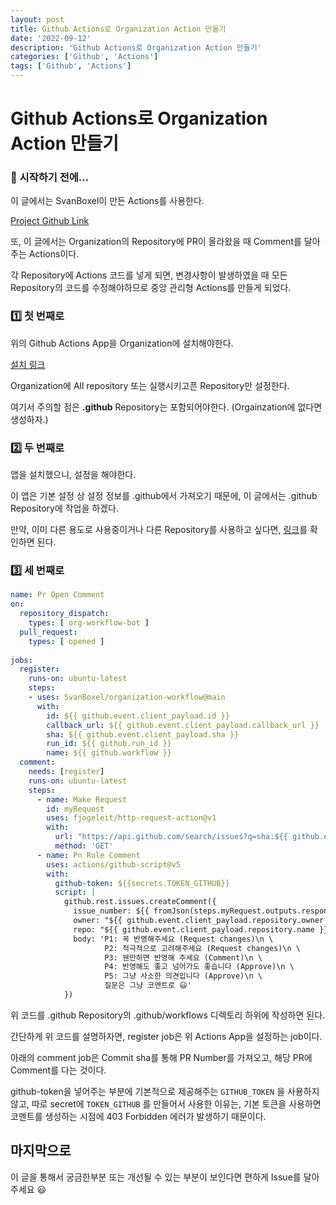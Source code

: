 ```yaml
---
layout: post
title: Github Actions로 Organization Action 만들기
date: '2022-09-12'
description: 'Github Actions로 Organization Action 만들기'
categories: ['Github', 'Actions']
tags: ['Github', 'Actions']
---
```

# Github Actions로 Organization Action 만들기

### 🎊 시작하기 전에...

이 글에서는 SvanBoxel이 만든 Actions를 사용한다.

[Project Github Link](https://github.com/SvanBoxel/organization-workflows)

또, 이 글에서는 Organization의 Repository에 PR이 올라왔을 때 Comment를 달아주는 Actions이다.

각 Repository에 Actions 코드를 넣게 되면, 변경사항이 발생하였을 때 모든 Repository의 코드를 수정해야하므로 중앙 관리형 Actions를 만들게 되었다.

### 1️⃣ 첫 번째로

위의 Github Actions App을 Organization에 설치해야한다.

[설치 링크](https://github.com/apps/organization-workflows)

Organization에 All repository 또는 실행시키고픈 Repository만 설정한다.

여기서 주의할 점은 **.github** Repository는 포함되어야한다. (Orgainzation에 없다면 생성하자.)

### 2️⃣ 두 번째로

앱을 설치했으니, 설정을 해야한다.

이 앱은 기본 설정 상 설정 정보를 .github에서 가져오기 때문에, 이 글에서는 .github Repository에 작업을 하겠다.

만약, 이미 다른 용도로 사용중이거나 다른 Repository를 사용하고 싶다면, [링크](https://github.com/SvanBoxel/organization-workflows/#app-configuration)를 확인하면 된다.

### 3️⃣ 세 번째로

```yaml
name: Pr Open Comment
on:
  repository_dispatch:
    types: [ org-workflow-bot ]
  pull_request:
    types: [ opened ]
    
jobs:
  register:
    runs-on: ubuntu-latest
    steps:
    - uses: SvanBoxel/organization-workflow@main
      with:
        id: ${{ github.event.client_payload.id }}
        callback_url: ${{ github.event.client_payload.callback_url }}
        sha: ${{ github.event.client_payload.sha }}
        run_id: ${{ github.run_id }}
        name: ${{ github.workflow }}
  comment:
    needs: [register]
    runs-on: ubuntu-latest
    steps:
      - name: Make Request
        id: myRequest
        uses: fjogeleit/http-request-action@v1
        with:
          url: "https://api.github.com/search/issues?q=sha:${{ github.event.client_payload.sha }}"
          method: 'GET'
      - name: Pn Rule Comment
        uses: actions/github-script@v5
        with:
          github-token: ${{secrets.TOKEN_GITHUB}}
          script: |
            github.rest.issues.createComment({
              issue_number: ${{ fromJson(steps.myRequest.outputs.response).items[0].number }},
              owner: "${{ github.event.client_payload.repository.owner }}",
              repo: "${{ github.event.client_payload.repository.name }}",
              body: 'P1: 꼭 반영해주세요 (Request changes)\n \
                     P2: 적극적으로 고려해주세요 (Request changes)\n \
                     P3: 웬만하면 반영해 주세요 (Comment)\n \
                     P4: 반영해도 좋고 넘어가도 좋습니다 (Approve)\n \
                     P5: 그냥 사소한 의견입니다 (Approve)\n \
                     질문은 그냥 코멘트로 😃'
            })
```

위 코드를 .github Repository의 .github/workflows 디렉토리 하위에 작성하면 된다.

간단하게 위 코드를 설명하자면, register job은 위 Actions App을 설정하는 job이다.

아래의 comment job은 Commit sha를 통해 PR Number를 가져오고, 해당 PR에 Comment를 다는 것이다.

github-token을 넣어주는 부분에 기본적으로 제공해주는 `GITHUB_TOKEN` 을 사용하지 않고, 따로 secret에 `TOKEN_GITHUB` 를 만들어서 사용한 이유는, 기본 토큰을 사용하면 코멘트를 생성하는 시점에 403 Forbidden 에러가 발생하기 때문이다.

## 마지막으로

이 글을 통해서 궁금한부분 또는 개선될 수 있는 부분이 보인다면 편하게 Issue를 달아주세요 😃